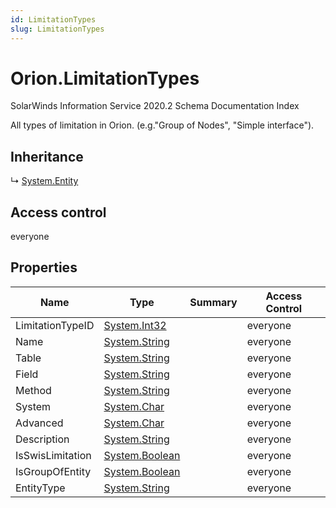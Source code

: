 ```yaml
---
id: LimitationTypes
slug: LimitationTypes
---
```


# Orion.LimitationTypes

SolarWinds Information Service 2020.2 Schema Documentation Index

All types of limitation in Orion. (e.g."Group of Nodes", "Simple interface").

## Inheritance

↳ [System.Entity](./../System/Entity)

## Access control

everyone

## Properties

| Name | Type | Summary | Access Control |
| ------ | ------ | ------ | ------ |
| LimitationTypeID | [System.Int32](https://docs.microsoft.com/en-us/dotnet/api/system.int32) |  | everyone |
| Name | [System.String](https://docs.microsoft.com/en-us/dotnet/api/system.string) |  | everyone |
| Table | [System.String](https://docs.microsoft.com/en-us/dotnet/api/system.string) |  | everyone |
| Field | [System.String](https://docs.microsoft.com/en-us/dotnet/api/system.string) |  | everyone |
| Method | [System.String](https://docs.microsoft.com/en-us/dotnet/api/system.string) |  | everyone |
| System | [System.Char](https://docs.microsoft.com/en-us/dotnet/api/system.char) |  | everyone |
| Advanced | [System.Char](https://docs.microsoft.com/en-us/dotnet/api/system.char) |  | everyone |
| Description | [System.String](https://docs.microsoft.com/en-us/dotnet/api/system.string) |  | everyone |
| IsSwisLimitation | [System.Boolean](https://docs.microsoft.com/en-us/dotnet/api/system.boolean) |  | everyone |
| IsGroupOfEntity | [System.Boolean](https://docs.microsoft.com/en-us/dotnet/api/system.boolean) |  | everyone |
| EntityType | [System.String](https://docs.microsoft.com/en-us/dotnet/api/system.string) |  | everyone |

